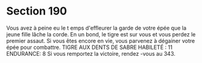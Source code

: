 # Section 190

Vous avez à peine eu le t emps d'effleurer la garde de votre épée
que la jeune fille lâche la corde. En un bond, le tigre est sur vous et
vous perdez le premier assaut. Si vous êtes encore en vie, vous
parvenez à dégainer votre épée pour combattre.
TIGRE AUX DENTS
DE SABRE  HABILETÉ : 11 ENDURANCE: 8
Si vous remportez la victoire, rendez -vous au  343.